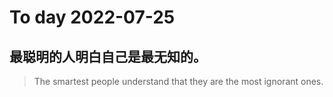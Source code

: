 
# To day 2022-07-25


## 最聪明的人明白自己是最无知的。
> The smartest people understand that they are the most ignorant ones. 

    